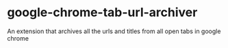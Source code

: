 # google-chrome-tab-url-archiver
An extension that archives all the urls and titles from all open tabs in google chrome
